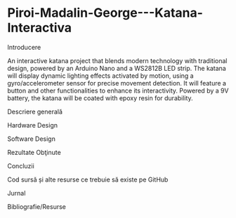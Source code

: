 # Piroi-Madalin-George---Katana-Interactiva

Introducere

An interactive katana project that blends modern technology with traditional design, powered by an Arduino Nano and a WS2812B LED strip. The katana will display dynamic lighting effects activated by motion, using a gyro/accelerometer sensor for precise movement detection. It will feature a button and other functionalities to enhance its interactivity. Powered by a 9V battery, the katana will be coated with epoxy resin for durability.


Descriere generală











Hardware Design





Software Design



Rezultate Obţinute




Concluzii



Cod sursă și alte resurse ce trebuie să existe pe GitHub



Jurnal



Bibliografie/Resurse
